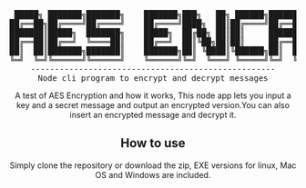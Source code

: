<div align="center">
<pre>
 █████╗ ███████╗███████╗    ███████╗███╗   ██╗ ██████╗██████╗ ██╗   ██╗██████╗ ████████╗██╗ ██████╗ ███╗   ██╗     █████╗ ██████╗ ██████╗ 
██╔══██╗██╔════╝██╔════╝    ██╔════╝████╗  ██║██╔════╝██╔══██╗╚██╗ ██╔╝██╔══██╗╚══██╔══╝██║██╔═══██╗████╗  ██║    ██╔══██╗██╔══██╗██╔══██╗
███████║█████╗  ███████╗    █████╗  ██╔██╗ ██║██║     ██████╔╝ ╚████╔╝ ██████╔╝   ██║   ██║██║   ██║██╔██╗ ██║    ███████║██████╔╝██████╔╝
██╔══██║██╔══╝  ╚════██║    ██╔══╝  ██║╚██╗██║██║     ██╔══██╗  ╚██╔╝  ██╔═══╝    ██║   ██║██║   ██║██║╚██╗██║    ██╔══██║██╔═══╝ ██╔═══╝ 
██║  ██║███████╗███████║    ███████╗██║ ╚████║╚██████╗██║  ██║   ██║   ██║        ██║   ██║╚██████╔╝██║ ╚████║    ██║  ██║██║     ██║     
╚═╝  ╚═╝╚══════╝╚══════╝    ╚══════╝╚═╝  ╚═══╝ ╚═════╝╚═╝  ╚═╝   ╚═╝   ╚═╝        ╚═╝   ╚═╝ ╚═════╝ ╚═╝  ╚═══╝    ╚═╝  ╚═╝╚═╝     ╚═╝   
---------------------------------------------------
Node cli program to encrypt and decrypt messages
</pre>
A test of AES Encryption and how it works, This node app lets you input a key and a secret message and output an encrypted version.You can also insert an encrypted message and decrypt it.

## How to use
Simply clone the repository or download the zip, EXE versions for linux, Mac OS and Windows are included.
